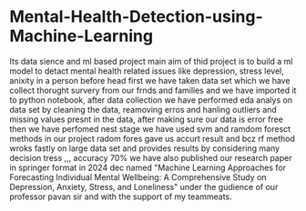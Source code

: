 # Mental-Health-Detection-using-Machine-Learning
Its data sience and ml based project main aim of thid project is to build a ml model to detact mental health related issues like depression, stress level, anixity in a person before head 
first we have taken data set which we have collect thorught survery from our frnds and families  and we have imported it to python notebook, after data collection we have performed eda analys on data set by cleaning the data, reamoving erros and hanling outliers and missing values presnt in the data, after making sure our data is error free then we have perfomed nest stage
we have used svm and ramdom foresct methods in our project radom fores gave us accurt result and bcz rf method wroks fastly on large data set and provides results by considering many decision tress ,,, accuracy 70%    we have also published our research paper in springer format in 2024 dec  named "Machine Learning Approaches for Forecasting Individual Mental Wellbeing: A Comprehensive Study on Depression, Anxiety, Stress, and Loneliness" under the gudience of our professor pavan sir and with the support of my teammeats.

